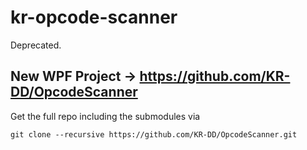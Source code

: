 # kr-opcode-scanner

Deprecated.

## New WPF Project -> https://github.com/KR-DD/OpcodeScanner

Get the full repo including the submodules via

`git clone --recursive https://github.com/KR-DD/OpcodeScanner.git`
